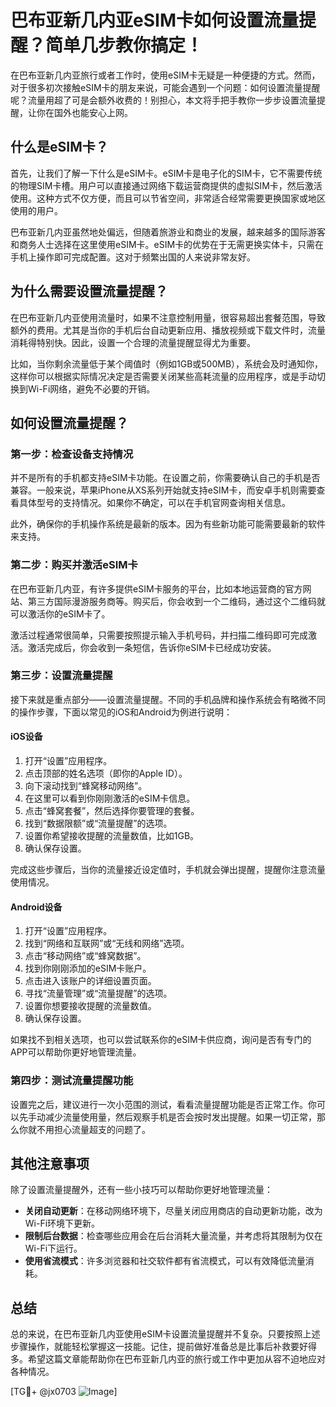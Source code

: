 # 巴布亚新几内亚eSIM卡如何设置流量提醒？简单几步教你搞定！

在巴布亚新几内亚旅行或者工作时，使用eSIM卡无疑是一种便捷的方式。然而，对于很多初次接触eSIM卡的朋友来说，可能会遇到一个问题：如何设置流量提醒呢？流量用超了可是会额外收费的！别担心，本文将手把手教你一步步设置流量提醒，让你在国外也能安心上网。

## 什么是eSIM卡？

首先，让我们了解一下什么是eSIM卡。eSIM卡是电子化的SIM卡，它不需要传统的物理SIM卡槽。用户可以直接通过网络下载运营商提供的虚拟SIM卡，然后激活使用。这种方式不仅方便，而且可以节省空间，非常适合经常需要更换国家或地区使用的用户。

巴布亚新几内亚虽然地处偏远，但随着旅游业和商业的发展，越来越多的国际游客和商务人士选择在这里使用eSIM卡。eSIM卡的优势在于无需更换实体卡，只需在手机上操作即可完成配置。这对于频繁出国的人来说非常友好。

## 为什么需要设置流量提醒？

在巴布亚新几内亚使用流量时，如果不注意控制用量，很容易超出套餐范围，导致额外的费用。尤其是当你的手机后台自动更新应用、播放视频或下载文件时，流量消耗得特别快。因此，设置一个合理的流量提醒显得尤为重要。

比如，当你剩余流量低于某个阈值时（例如1GB或500MB），系统会及时通知你，这样你可以根据实际情况决定是否需要关闭某些高耗流量的应用程序，或是手动切换到Wi-Fi网络，避免不必要的开销。

## 如何设置流量提醒？

### 第一步：检查设备支持情况

并不是所有的手机都支持eSIM卡功能。在设置之前，你需要确认自己的手机是否兼容。一般来说，苹果iPhone从XS系列开始就支持eSIM卡，而安卓手机则需要查看具体型号的支持情况。如果你不确定，可以在手机官网查询相关信息。

此外，确保你的手机操作系统是最新的版本。因为有些新功能可能需要最新的软件来支持。

### 第二步：购买并激活eSIM卡

在巴布亚新几内亚，有许多提供eSIM卡服务的平台，比如本地运营商的官方网站、第三方国际漫游服务商等。购买后，你会收到一个二维码，通过这个二维码就可以激活你的eSIM卡了。

激活过程通常很简单，只需要按照提示输入手机号码，并扫描二维码即可完成激活。激活完成后，你会收到一条短信，告诉你eSIM卡已经成功安装。

### 第三步：设置流量提醒

接下来就是重点部分——设置流量提醒。不同的手机品牌和操作系统会有略微不同的操作步骤，下面以常见的iOS和Android为例进行说明：

#### iOS设备

1. 打开“设置”应用程序。
2. 点击顶部的姓名选项（即你的Apple ID）。
3. 向下滚动找到“蜂窝移动网络”。
4. 在这里可以看到你刚刚激活的eSIM卡信息。
5. 点击“蜂窝套餐”，然后选择你要管理的套餐。
6. 找到“数据限额”或“流量提醒”的选项。
7. 设置你希望接收提醒的流量数值，比如1GB。
8. 确认保存设置。

完成这些步骤后，当你的流量接近设定值时，手机就会弹出提醒，提醒你注意流量使用情况。

#### Android设备

1. 打开“设置”应用程序。
2. 找到“网络和互联网”或“无线和网络”选项。
3. 点击“移动网络”或“蜂窝数据”。
4. 找到你刚刚添加的eSIM卡账户。
5. 点击进入该账户的详细设置页面。
6. 寻找“流量管理”或“流量提醒”的选项。
7. 设置你想要接收提醒的流量数值。
8. 确认保存设置。

如果找不到相关选项，也可以尝试联系你的eSIM卡供应商，询问是否有专门的APP可以帮助你更好地管理流量。

### 第四步：测试流量提醒功能

设置完之后，建议进行一次小范围的测试，看看流量提醒功能是否正常工作。你可以先手动减少流量使用量，然后观察手机是否会按时发出提醒。如果一切正常，那么你就不用担心流量超支的问题了。

## 其他注意事项

除了设置流量提醒外，还有一些小技巧可以帮助你更好地管理流量：

- **关闭自动更新**：在移动网络环境下，尽量关闭应用商店的自动更新功能，改为Wi-Fi环境下更新。
- **限制后台数据**：检查哪些应用会在后台消耗大量流量，并考虑将其限制为仅在Wi-Fi下运行。
- **使用省流模式**：许多浏览器和社交软件都有省流模式，可以有效降低流量消耗。

## 总结

总的来说，在巴布亚新几内亚使用eSIM卡设置流量提醒并不复杂。只要按照上述步骤操作，就能轻松掌握这一技能。记住，提前做好准备总是比事后补救要好得多。希望这篇文章能帮助你在巴布亚新几内亚的旅行或工作中更加从容不迫地应对各种情况。

[TG💪+ @jx0703 ![Image](https://github.com/user-attachments/assets/dbca1d08-cadb-493c-b0ec-ad6f7a83f270)]